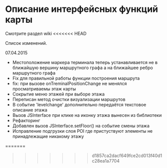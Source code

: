 # Описание интерфейсных функций карты

Смотрите раздел wiki
<<<<<<< HEAD

Список изменений.

07.04.2015
* Местоположение маркера терминала теперь устанавливается не в ближайшую вершину маршрутного графа а на ближайшее ребро маршрутного графа
* Fix для правильной работы функции построения маршрута
* fix: при вызове onTreminalPositionChange не менялся просматриваемы этаж карты
* Сокрытие меню этажей при выборе этажа
* Переписан метод очистки визуализации маршрутов
* В событие 'levelchange' дополнительно передаётся текстовое описание этажа
* Вызов JSInterface при клике на иконку этажа вынесен из библиотеки
* Рефакторинг
* Добавлен вызов JSInterface.setFloor() на событие смены этажа
* Исправление подгрузки слоя POI где пристуствуют элементы не принадлежащие никакому этажу

=======
>>>>>>> d1857ca2dacf649fce2cd013f40d1c28ea1a7704
